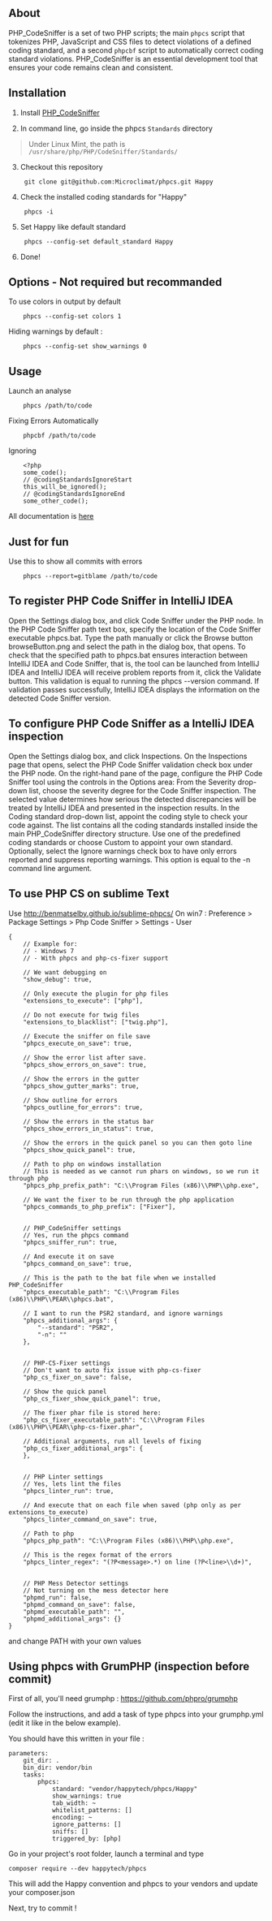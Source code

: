 About
-----

PHP\_CodeSniffer is a set of two PHP scripts; the main `phpcs` script that tokenizes PHP, JavaScript and CSS files to detect violations of a defined coding standard, and a second `phpcbf` script to automatically correct coding standard violations. PHP\_CodeSniffer is an essential development tool that ensures your code remains clean and consistent.

Installation
------------

1. Install [PHP_CodeSniffer](https://github.com/squizlabs/PHP_CodeSniffer)

2. In command line, go inside the phpcs `Standards` directory
> Under Linux Mint, the path is `/usr/share/php/PHP/CodeSniffer/Standards/`

3. Checkout this repository

        git clone git@github.com:Microclimat/phpcs.git Happy

4. Check the installed coding standards for "Happy"

        phpcs -i

5. Set Happy like default standard

        phpcs --config-set default_standard Happy

6. Done!

Options - Not required but recommanded
----------------------

To use colors in output by default

        phpcs --config-set colors 1

Hiding warnings by default :

        phpcs --config-set show_warnings 0

Usage
------

Launch an analyse

        phpcs /path/to/code
        
Fixing Errors Automatically

        phpcbf /path/to/code
        
Ignoring 

        <?php
        some_code();
        // @codingStandardsIgnoreStart
        this_will_be_ignored();
        // @codingStandardsIgnoreEnd
        some_other_code();

All documentation is [here](https://github.com/squizlabs/PHP_CodeSniffer/wiki)

Just for fun
------------

Use this to show all commits with errors

        phpcs --report=gitblame /path/to/code
        
To register PHP Code Sniffer in IntelliJ IDEA
---------------------------------------------

Open the Settings dialog box, and click Code Sniffer under the PHP node.
In the PHP Code Sniffer path text box, specify the location of the Code Sniffer executable phpcs.bat. Type the path manually or click the Browse button browseButton.png and select the path in the dialog box, that opens.
To check that the specified path to phpcs.bat ensures interaction between IntelliJ IDEA and Code Sniffer, that is, the tool can be launched from IntelliJ IDEA and IntelliJ IDEA will receive problem reports from it, click the Validate button. This validation is equal to running the phpcs --version command. If validation passes successfully, IntelliJ IDEA displays the information on the detected Code Sniffer version.

To configure PHP Code Sniffer as a IntelliJ IDEA inspection
-----------------------------------------------------------

Open the Settings dialog box, and click Inspections.
On the Inspections page that opens, select the PHP Code Sniffer validation check box under the PHP node.
On the right-hand pane of the page, configure the PHP Code Sniffer tool using the controls in the Options area:
From the Severity drop-down list, choose the severity degree for the Code Sniffer inspection. The selected value determines how serious the detected discrepancies will be treated by IntelliJ IDEA and presented in the inspection results.
In the Coding standard drop-down list, appoint the coding style to check your code against. The list contains all the coding standards installed inside the main PHP_CodeSniffer directory structure.
Use one of the predefined coding standards or choose Custom to appoint your own standard.
Optionally, select the Ignore warnings check box to have only errors reported and suppress reporting warnings. This option is equal to the -n command line argument.


To use PHP CS on sublime Text
------------------------------

Use http://benmatselby.github.io/sublime-phpcs/
On win7 : Preference > Package Settings > Php Code Sniffer > Settings - User
 
```
{
    // Example for:
    // - Windows 7
    // - With phpcs and php-cs-fixer support

    // We want debugging on
    "show_debug": true,

    // Only execute the plugin for php files
    "extensions_to_execute": ["php"],

    // Do not execute for twig files
    "extensions_to_blacklist": ["twig.php"],

    // Execute the sniffer on file save
    "phpcs_execute_on_save": true,

    // Show the error list after save.
    "phpcs_show_errors_on_save": true,

    // Show the errors in the gutter
    "phpcs_show_gutter_marks": true,

    // Show outline for errors
    "phpcs_outline_for_errors": true,

    // Show the errors in the status bar
    "phpcs_show_errors_in_status": true,

    // Show the errors in the quick panel so you can then goto line
    "phpcs_show_quick_panel": true,

    // Path to php on windows installation
    // This is needed as we cannot run phars on windows, so we run it through php
    "phpcs_php_prefix_path": "C:\\Program Files (x86)\\PHP\\php.exe",

    // We want the fixer to be run through the php application
    "phpcs_commands_to_php_prefix": ["Fixer"],


    // PHP_CodeSniffer settings
    // Yes, run the phpcs command
    "phpcs_sniffer_run": true,

    // And execute it on save
    "phpcs_command_on_save": true,

    // This is the path to the bat file when we installed PHP_CodeSniffer
    "phpcs_executable_path": "C:\\Program Files (x86)\\PHP\\PEAR\\phpcs.bat",

    // I want to run the PSR2 standard, and ignore warnings
    "phpcs_additional_args": {
        "--standard": "PSR2",
        "-n": ""
    },


    // PHP-CS-Fixer settings
    // Don't want to auto fix issue with php-cs-fixer
    "php_cs_fixer_on_save": false,

    // Show the quick panel
    "php_cs_fixer_show_quick_panel": true,

    // The fixer phar file is stored here:
    "php_cs_fixer_executable_path": "C:\\Program Files (x86)\\PHP\\PEAR\\php-cs-fixer.phar",

    // Additional arguments, run all levels of fixing
    "php_cs_fixer_additional_args": {
    },


    // PHP Linter settings
    // Yes, lets lint the files
    "phpcs_linter_run": true,

    // And execute that on each file when saved (php only as per extensions_to_execute)
    "phpcs_linter_command_on_save": true,

    // Path to php
    "phpcs_php_path": "C:\\Program Files (x86)\\PHP\\php.exe",

    // This is the regex format of the errors
    "phpcs_linter_regex": "(?P<message>.*) on line (?P<line>\\d+)",


    // PHP Mess Detector settings
    // Not turning on the mess detector here
    "phpmd_run": false,
    "phpmd_command_on_save": false,
    "phpmd_executable_path": "",
    "phpmd_additional_args": {}
}
```
and change PATH with your own values

## Using phpcs with GrumPHP (inspection before commit)

First of all, you'll need grumphp : https://github.com/phpro/grumphp

Follow the instructions, and add a task of type phpcs into your grumphp.yml (edit it like in the below example).

You should have this written in your file :
```
parameters:
    git_dir: .
    bin_dir: vendor/bin
    tasks:
        phpcs:
            standard: "vendor/happytech/phpcs/Happy"
            show_warnings: true
            tab_width: ~
            whitelist_patterns: []
            encoding: ~
            ignore_patterns: []
            sniffs: []
            triggered_by: [php]
```
Go in your project's root folder, launch a terminal and type

```
composer require --dev happytech/phpcs
```

This will add the Happy convention and phpcs to your vendors and update your composer.json

Next, try to commit !

